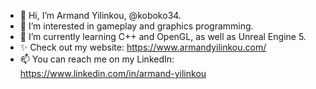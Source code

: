 - 👋 Hi, I’m Armand Yilinkou, @koboko34.
- 👀 I’m interested in gameplay and graphics programming.
- 🌱 I’m currently learning C++ and OpenGL, as well as Unreal Engine 5.
- ✨ Check out my website: https://www.armandyilinkou.com/
- 📫 You can reach me on my LinkedIn: https://www.linkedin.com/in/armand-yilinkou

<!---
koboko34/koboko34 is a ✨ special ✨ repository because its `README.md` (this file) appears on your GitHub profile.
You can click the Preview link to take a look at your changes.
--->

